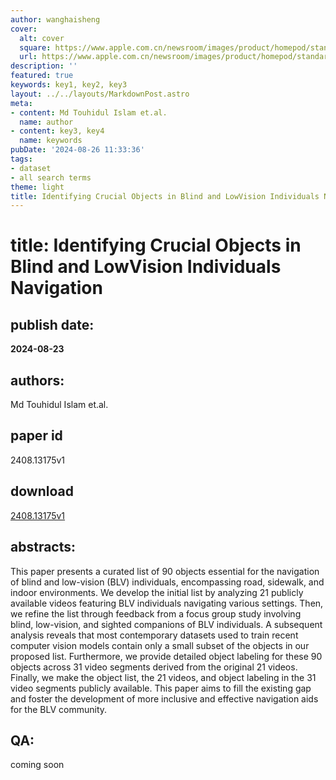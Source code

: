 ```yaml
---
author: wanghaisheng
cover:
  alt: cover
  square: https://www.apple.com.cn/newsroom/images/product/homepod/standard/Apple-HomePod-hero-230118_big.jpg.large_2x.jpg
  url: https://www.apple.com.cn/newsroom/images/product/homepod/standard/Apple-HomePod-hero-230118_big.jpg.large_2x.jpg
description: ''
featured: true
keywords: key1, key2, key3
layout: ../../layouts/MarkdownPost.astro
meta:
- content: Md Touhidul Islam et.al.
  name: author
- content: key3, key4
  name: keywords
pubDate: '2024-08-26 11:33:36'
tags:
- dataset
- all search terms
theme: light
title: Identifying Crucial Objects in Blind and LowVision Individuals Navigation
---
```


# title: Identifying Crucial Objects in Blind and LowVision Individuals Navigation 
## publish date: 
**2024-08-23** 
## authors: 
  Md Touhidul Islam et.al. 
## paper id
2408.13175v1
## download
[2408.13175v1](http://arxiv.org/abs/2408.13175v1)
## abstracts:
This paper presents a curated list of 90 objects essential for the navigation of blind and low-vision (BLV) individuals, encompassing road, sidewalk, and indoor environments. We develop the initial list by analyzing 21 publicly available videos featuring BLV individuals navigating various settings. Then, we refine the list through feedback from a focus group study involving blind, low-vision, and sighted companions of BLV individuals. A subsequent analysis reveals that most contemporary datasets used to train recent computer vision models contain only a small subset of the objects in our proposed list. Furthermore, we provide detailed object labeling for these 90 objects across 31 video segments derived from the original 21 videos. Finally, we make the object list, the 21 videos, and object labeling in the 31 video segments publicly available. This paper aims to fill the existing gap and foster the development of more inclusive and effective navigation aids for the BLV community.
## QA:
coming soon

